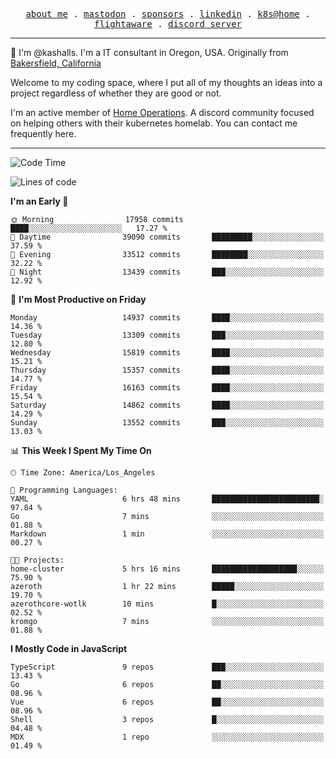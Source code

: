 <p align="center">
  <samp>
    <a href="https://jordanjones.org/">about me</a> .
    <a rel="me" href="https://mastodon.social/@kashall">mastodon</a> .
    <a href="https://github.com/sponsors/kashalls">sponsors</a> .
    <a href="https://linkedin.com/in/jordpjones">linkedin</a> .
    <a href="https://github.com/kashalls/home-cluster">k8s@home</a> .
    <a href="https://flightaware.com/adsb/stats/user/kashalls">flightaware</a> .
    <a href="https://discord.gg/V2WrCfqba9">discord server</a>
  </samp>
</p>

----------------------------------------------------------------

:wave: I'm @kashalls. I'm a IT consultant in Oregon, USA. Originally from [Bakersfield, California](https://maps.app.goo.gl/QQMtywTWghpXB6Tu6)

Welcome to my coding space, where I put all of my thoughts an ideas into a project regardless of whether they are good or not.

I'm an active member of [Home Operations](https://discord.gg/home-operations). A discord community focused on helping others with their kubernetes homelab. You can contact me frequently here.

----------------------------------------------------------------
<!--START_SECTION:waka-->
![Code Time](http://img.shields.io/badge/Code%20Time-2%2C172%20hrs%2057%20mins-blue)

![Lines of code](https://img.shields.io/badge/From%20Hello%20World%20I%27ve%20Written-12.0%20million%20lines%20of%20code-blue)

**I'm an Early 🐤** 

```text
🌞 Morning                17958 commits       ████░░░░░░░░░░░░░░░░░░░░░   17.27 % 
🌆 Daytime                39090 commits       █████████░░░░░░░░░░░░░░░░   37.59 % 
🌃 Evening                33512 commits       ████████░░░░░░░░░░░░░░░░░   32.22 % 
🌙 Night                  13439 commits       ███░░░░░░░░░░░░░░░░░░░░░░   12.92 % 
```
📅 **I'm Most Productive on Friday** 

```text
Monday                   14937 commits       ████░░░░░░░░░░░░░░░░░░░░░   14.36 % 
Tuesday                  13309 commits       ███░░░░░░░░░░░░░░░░░░░░░░   12.80 % 
Wednesday                15819 commits       ████░░░░░░░░░░░░░░░░░░░░░   15.21 % 
Thursday                 15357 commits       ████░░░░░░░░░░░░░░░░░░░░░   14.77 % 
Friday                   16163 commits       ████░░░░░░░░░░░░░░░░░░░░░   15.54 % 
Saturday                 14862 commits       ████░░░░░░░░░░░░░░░░░░░░░   14.29 % 
Sunday                   13552 commits       ███░░░░░░░░░░░░░░░░░░░░░░   13.03 % 
```


📊 **This Week I Spent My Time On** 

```text
🕑︎ Time Zone: America/Los_Angeles

💬 Programming Languages: 
YAML                     6 hrs 48 mins       ████████████████████████░   97.84 % 
Go                       7 mins              ░░░░░░░░░░░░░░░░░░░░░░░░░   01.88 % 
Markdown                 1 min               ░░░░░░░░░░░░░░░░░░░░░░░░░   00.27 % 

🐱‍💻 Projects: 
home-cluster             5 hrs 16 mins       ███████████████████░░░░░░   75.90 % 
azeroth                  1 hr 22 mins        █████░░░░░░░░░░░░░░░░░░░░   19.70 % 
azerothcore-wotlk        10 mins             █░░░░░░░░░░░░░░░░░░░░░░░░   02.52 % 
kromgo                   7 mins              ░░░░░░░░░░░░░░░░░░░░░░░░░   01.88 % 
```

**I Mostly Code in JavaScript** 

```text
TypeScript               9 repos             ███░░░░░░░░░░░░░░░░░░░░░░   13.43 % 
Go                       6 repos             ██░░░░░░░░░░░░░░░░░░░░░░░   08.96 % 
Vue                      6 repos             ██░░░░░░░░░░░░░░░░░░░░░░░   08.96 % 
Shell                    3 repos             █░░░░░░░░░░░░░░░░░░░░░░░░   04.48 % 
MDX                      1 repo              ░░░░░░░░░░░░░░░░░░░░░░░░░   01.49 % 
```




<!--END_SECTION:waka-->